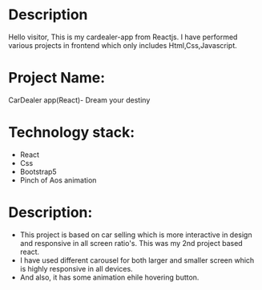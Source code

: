 # Description

Hello visitor, This is my cardealer-app from Reactjs.
I have performed various projects in frontend which only includes Html,Css,Javascript.

# Project Name:
CarDealer app(React)- Dream your destiny

# Technology stack:
- React
- Css
- Bootstrap5
- Pinch of Aos animation


# Description:
* This project is based on car selling which is more interactive in design and responsive in all screen ratio's. This was my 2nd project based  react.
* I have used different carousel for both larger and smaller screen which is highly responsive in all devices.
* And also, it has some animation ehile hovering button.
	



